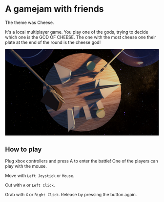 # A gamejam with friends

The theme was Cheese.

It's a local multiplayer game. You play one of the gods, trying to decide which one is the GOD OF CHEESE. The one with the most cheese one their plate at the end of the round is the cheese god!

![Screenshot](Devlog/Cheesejam.png)

## How to play

Plug xbox controllers and press A to enter the battle! One of the players can play with the mouse.

Move with `Left Joystick` or `Mouse`.

Cut with `A` or `Left Click`.

Grab with `X` or `Right Click`. Release by pressing the button again.

